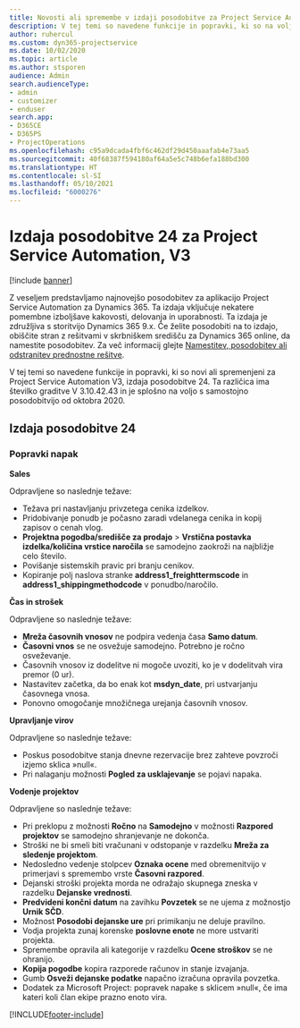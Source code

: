 ```yaml
---
title: Novosti ali spremembe v izdaji posodobitve za Project Service Automation 24, V3
description: V tej temi so navedene funkcije in popravki, ki so na voljo za Project Service Automation V3, izdaja posodobitve 24.
author: ruhercul
ms.custom: dyn365-projectservice
ms.date: 10/02/2020
ms.topic: article
ms.author: stsporen
audience: Admin
search.audienceType:
- admin
- customizer
- enduser
search.app:
- D365CE
- D365PS
- ProjectOperations
ms.openlocfilehash: c95a9dcada4fbf6c462df29d450aaafab4e73aa5
ms.sourcegitcommit: 40f68387f594180af64a5e5c748b6efa188bd300
ms.translationtype: HT
ms.contentlocale: sl-SI
ms.lasthandoff: 05/10/2021
ms.locfileid: "6000276"
---
```

# <a name="project-service-automation-update-release-24-v3"></a>Izdaja posodobitve 24 za Project Service Automation, V3

[!include [banner](../includes/psa-now-project-operations.md)]

Z veseljem predstavljamo najnovejšo posodobitev za aplikacijo Project Service Automation za Dynamics 365. Ta izdaja vključuje nekatere pomembne izboljšave kakovosti, delovanja in uporabnosti. Ta izdaja je združljiva s storitvijo Dynamics 365 9.x. Če želite posodobiti na to izdajo, obiščite stran z rešitvami v skrbniškem središču za Dynamics 365 online, da namestite posodobitev. Za več informacij glejte [Namestitev, posodobitev ali odstranitev prednostne rešitve](/power-platform/admin/install-remove-preferred-solution).

V tej temi so navedene funkcije in popravki, ki so novi ali spremenjeni za Project Service Automation V3, izdaja posodobitve 24. Ta različica ima številko graditve V 3.10.42.43 in je splošno na voljo s samostojno posodobitvijo od oktobra 2020.

## <a name="update-release-24"></a>Izdaja posodobitve 24

### <a name="bug-fixes"></a>Popravki napak

**Sales**

Odpravljene so naslednje težave:

- Težava pri nastavljanju privzetega cenika izdelkov.
- Pridobivanje ponudb je počasno zaradi vdelanega cenika in kopij zapisov o cenah vlog.
- **Projektna pogodba/središče za prodajo** > **Vrstična postavka izdelka/količina vrstice naročila** se samodejno zaokroži na najbližje celo število.
- Povišanje sistemskih pravic pri branju cenikov.
- Kopiranje polj naslova stranke **address1_freighttermscode** in **address1_shippingmethodcode** v ponudbo/naročilo. 


**Čas in strošek**

Odpravljene so naslednje težave:

- **Mreža časovnih vnosov** ne podpira vedenja časa **Samo datum**.
- **Časovni vnos** se ne osvežuje samodejno. Potrebno je ročno osveževanje.
- Časovnih vnosov iz dodelitve ni mogoče uvoziti, ko je v dodelitvah vira premor (0 ur).
- Nastavitev začetka, da bo enak kot **msdyn_date**, pri ustvarjanju časovnega vnosa.
- Ponovno omogočanje množičnega urejanja časovnih vnosov.

**Upravljanje virov**

Odpravljene so naslednje težave:

- Poskus posodobitve stanja dnevne rezervacije brez zahteve povzroči izjemo sklica »null«.
- Pri nalaganju možnosti **Pogled za usklajevanje** se pojavi napaka.


**Vodenje projektov**

Odpravljene so naslednje težave:

- Pri preklopu z možnosti **Ročno** na **Samodejno** v možnosti **Razpored projektov** se samodejno shranjevanje ne dokonča.
- Stroški ne bi smeli biti vračunani v odstopanje v razdelku **Mreža za sledenje projektom**.
- Nedosledno vedenje stolpcev **Oznaka ocene** med obremenitvijo v primerjavi s spremembo vrste **Časovni razpored**.
- Dejanski stroški projekta morda ne odražajo skupnega zneska v razdelku **Dejanske vrednosti**.
- **Predvideni končni datum** na zavihku **Povzetek** se ne ujema z možnostjo **Urnik SČD**.
- Možnost **Posodobi dejanske ure** pri primikanju ne deluje pravilno.
- Vodja projekta zunaj korenske **poslovne enote** ne more ustvariti projekta.
- Spremembe opravila ali kategorije v razdelku **Ocene stroškov** se ne ohranijo.
- **Kopija pogodbe** kopira razporede računov in stanje izvajanja.
- Gumb **Osveži dejanske podatke** napačno izračuna opravila povzetka.
- Dodatek za Microsoft Project: popravek napake s sklicem »null«, če ima kateri koli član ekipe prazno enoto vira.



[!INCLUDE[footer-include](../includes/footer-banner.md)]